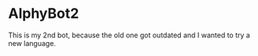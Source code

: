 # AlphyBot2
This is my 2nd bot, because the old one got outdated and I wanted to try a new language.
